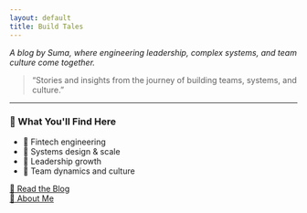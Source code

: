```yaml
---
layout: default
title: Build Tales
---
```


_A blog by Suma, where engineering leadership, complex systems, and team culture come together._

> “Stories and insights from the journey of building teams, systems, and culture.”

---

### 🧠 What You'll Find Here

- 💸 Fintech engineering
- 🧠 Systems design & scale
- 🧭 Leadership growth
- 🤝 Team dynamics and culture

[📝 Read the Blog](/blog/)  
[👤 About Me](/about/)
